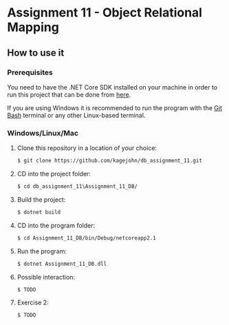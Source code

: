 # Assignment 11 - Object Relational Mapping
## How to use it

### Prerequisites

You need to have the .NET Core SDK installed on your machine in order to run this project that can be done from [here](https://dotnet.microsoft.com/download).

If you are using Windows it is recommended to run the program with the [Git Bash](https://git-scm.com/downloads) terminal or any other Linux-based terminal.

### Windows/Linux/Mac

1. Clone this repository in a location of your choice:

   ```````bash
   $ git clone https://github.com/kagejohn/db_assignment_11.git
   ```````
2. CD into the project folder:

   ```bash
   $ cd db_assignment_11\Assignment_11_DB/
   ```

3. Build the project:

   ```bash
   $ dotnet build
   ```

4. CD into the program folder:

   ```bash
   $ cd Assignment_11_DB/bin/Debug/netcoreapp2.1
   ```
   
5. Run the program:

   ```bash
   $ dotnet Assignment_11_DB.dll
   ```

6. Possible interaction:

   ```bash
   $ TODO
   ```
   
7. Exercise 2:

   ```bash
   $ TODO
   ```
